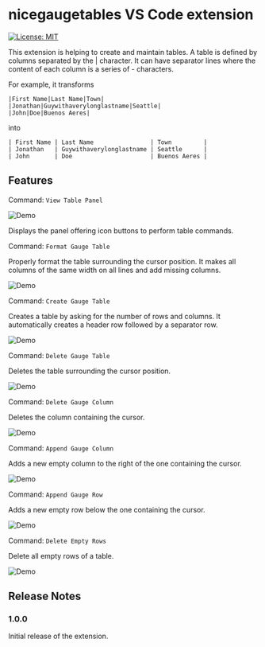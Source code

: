 # nicegaugetables VS Code extension

[![License: MIT](https://img.shields.io/badge/License-MIT-yellow.svg)](https://opensource.org/licenses/MIT)

This extension is helping to create and maintain tables.
A table is defined by columns separated by the | character. It can have separator lines where the content of each column is a series of - characters.

For example, it transforms

    |First Name|Last Name|Town|  
    |Jonathan|Guywithaverylonglastname|Seattle|  
    |John|Doe|Buenos Aeres|

into

    | First Name | Last Name                | Town         |  
    | Jonathan   | Guywithaverylonglastname | Seattle      |  
    | John       | Doe                      | Buenos Aeres |


## Features

Command: `View Table Panel`

![Demo](https://github.com/franckdervaux/gauge-table-format/blob/master/publicmedia/viewpanel.gif?raw=true)

Displays the panel offering icon buttons to perform table commands.

Command: `Format Gauge Table`

Properly format the table surrounding the cursor position. It makes all columns of the same width on all lines and add missing columns.

![Demo](https://github.com/franckdervaux/gauge-table-format/blob/master/publicmedia/formattable.gif?raw=true)

Command: `Create Gauge Table`

Creates a table by asking for the number of rows and columns. It automatically creates a header row followed by a separator row.

![Demo](https://github.com/franckdervaux/gauge-table-format/blob/master/publicmedia/createtable.gif?raw=true)

Command: `Delete Gauge Table`

Deletes the table surrounding the cursor position. 

![Demo](https://github.com/franckdervaux/gauge-table-format/blob/master/publicmedia/deletetable.gif?raw=true)

Command: `Delete Gauge Column`

Deletes the column containing the cursor. 

![Demo](https://github.com/franckdervaux/gauge-table-format/blob/master/publicmedia/deletecolumn.gif?raw=true)

Command: `Append Gauge Column`

Adds a new empty column to the right of the one containing the cursor.

![Demo](https://github.com/franckdervaux/gauge-table-format/blob/master/publicmedia/appendcolumn.gif?raw=true)

Command: `Append Gauge Row`

Adds a new empty row below the one containing the cursor.

![Demo](https://github.com/franckdervaux/gauge-table-format/blob/master/publicmedia/appendrow.gif?raw=true)

Command: `Delete Empty Rows`

Delete all empty rows of a table.

![Demo](https://github.com/franckdervaux/gauge-table-format/blob/master/publicmedia/deleteemptyrows.gif?raw=true)

## Release Notes

### 1.0.0

Initial release of the extension.
